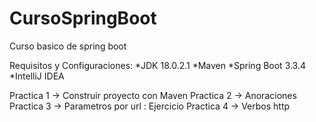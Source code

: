 # CursoSpringBoot
Curso basico de spring boot

Requisitos y Configuraciones:
*JDK 18.0.2.1
*Maven
*Spring Boot 3.3.4
*IntelliJ IDEA

Practica 1 -> Construir proyecto con Maven
Practica 2 -> Anoraciones
Practica 3 -> Parametros por url : Ejercicio
Practica 4 -> Verbos http
